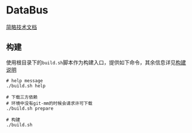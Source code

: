 # DataBus

[简略技术文档](https://onebox.huawei.com/v/2f5db2349d6585d394c90b128745d96e?type=1)

## 构建

使用根目录下的`build.sh`脚本作为构建入口，提供如下命令，其余信息详见[构建说明](docs/build.md)

```shell
# help message
./build.sh help

# 下载三方依赖
# 环境中没有git-mm的时候会请求许可下载
./build.sh prepare

# 构建
./build.sh
```
